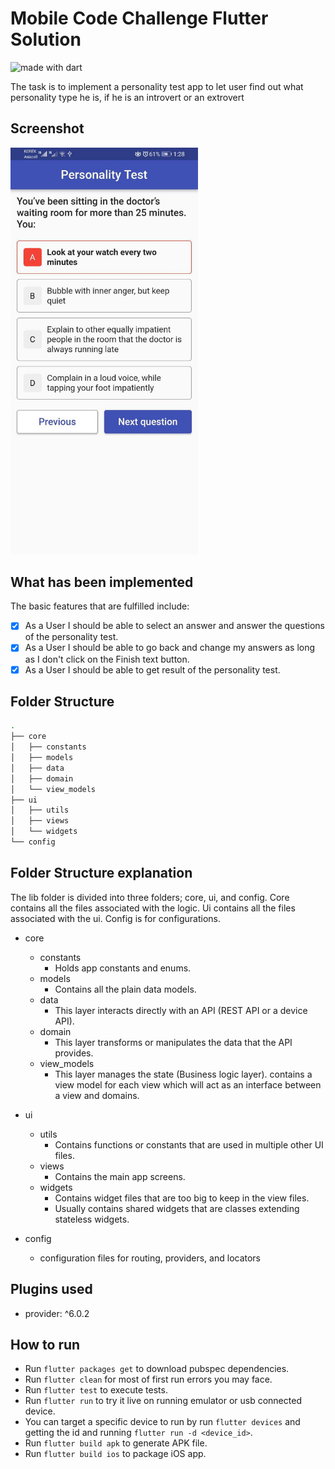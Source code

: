 # Mobile Code Challenge Flutter Solution

<img src="https://img.shields.io/badge/made%20with-dart-blue.svg" alt="made with dart">

The task is to implement a personality test app to let user find out what personality type he is, if he is an introvert or an extrovert

## Screenshot
<img src="https://github.com/Abdullah-Jacksi/personality_test_app/blob/master/assets/screenshot.png" width="300" />

## What has been implemented
The basic features that are fulfilled include:

- [x] As a User I should be able to select an answer and answer the questions of the personality test.
- [x] As a User I should be able to go back and change my answers as long as I don't click on the Finish text button.
- [x] As a User I should be able to get result of the personality test.

## Folder Structure
```bash
.
├── core
│   ├── constants
│   ├── models
│   ├── data
│   ├── domain
│   └── view_models
├── ui
│   ├── utils
│   ├── views
│   └── widgets
└── config

```

## Folder Structure explanation
The lib folder is divided into three folders; core, ui, and config. Core contains all the files associated with the logic. Ui contains all the files associated with the ui. Config is for configurations.

* core
    * constants
        * Holds app constants and enums.
    * models
        * Contains all the plain data models.
    * data
        * This layer interacts directly with an API (REST API or a device API).
    * domain
        * This layer transforms or manipulates the data that the API provides.
    * view_models
        * This layer manages the state (Business logic layer). contains a view model for each view which will act as an interface between a view and domains.

* ui
    * utils
        * Contains functions or constants that are used in multiple other UI files.
    * views
        * Contains the main app screens.
    * widgets
        * Contains widget files that are too big to keep in the view files.
        * Usually contains shared widgets that are classes extending stateless widgets.

* config
    * configuration files for routing, providers, and locators


## Plugins used ##
- provider: ^6.0.2

## How to run ##
- Run `flutter packages get` to download pubspec dependencies.
- Run `flutter clean` for most of first run errors you may face.
- Run `flutter test` to execute tests.
- Run `flutter run` to try it live on running emulator or usb connected device.
- You can target a specific device to run by run `flutter devices` and getting the id and running `flutter run -d <device_id>`.
- Run `flutter build apk` to generate APK file.
- Run `flutter build ios` to package iOS app.